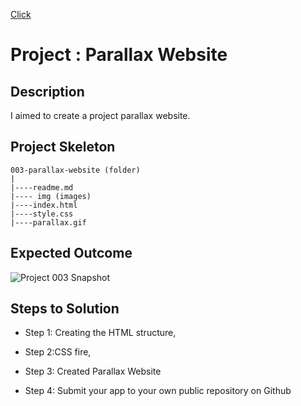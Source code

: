 

[Click](https://ilkaybasboga.github.io/hw-parallax/)

# Project : Parallax Website 

## Description
I aimed to create a project parallax website.


## Project Skeleton 

```
003-parallax-website (folder)
|
|----readme.md               
|---- img (images)            
|----index.html  
|----style.css   
|----parallax.gif   

```

## Expected Outcome

![Project 003 Snapshot](parallax.gif)


## Steps to Solution
  
- Step 1: Creating the HTML structure,

- Step 2:CSS fire,

- Step 3: Created Parallax Website
 
- Step 4: Submit your app to your own public repository on Github
